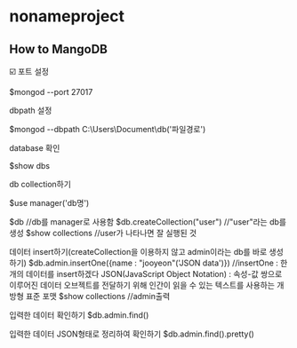 # nonameproject
## How to MangoDB
☑️ 포트 설정

$mongod --port 27017


dbpath 설정

$mongod --dbpath C:\Users\Document\db('파일경로')


database 확인

$show dbs


db collection하기

$use manager('db명')

$db //db를 manager로 사용함
$db.createCollection("user")  //"user"라는 db를 생성
$show collections //user가 나타나면 잘 실행된 것

데이터 insert하기(createCollection을 이용하지 않고 admin이라는 db를 바로 생성하기)
$db.admin.insertOne({name : "jooyeon"('JSON data')})   //insertOne : 한개의 데이터를 insert하겠다
JSON(JavaScript Object Notation) : 속성-값 쌍으로 이루어진 데이터 오브젝트를 전달하기 위해 인간이 읽을 수 있는 텍스트를 사용하는 개방형 표준 포맷
$show collections //admin출력

입력한 데이터 확인하기
$db.admin.find()

입력한 데이터 JSON형태로 정리하여 확인하기
$db.admin.find().pretty()

